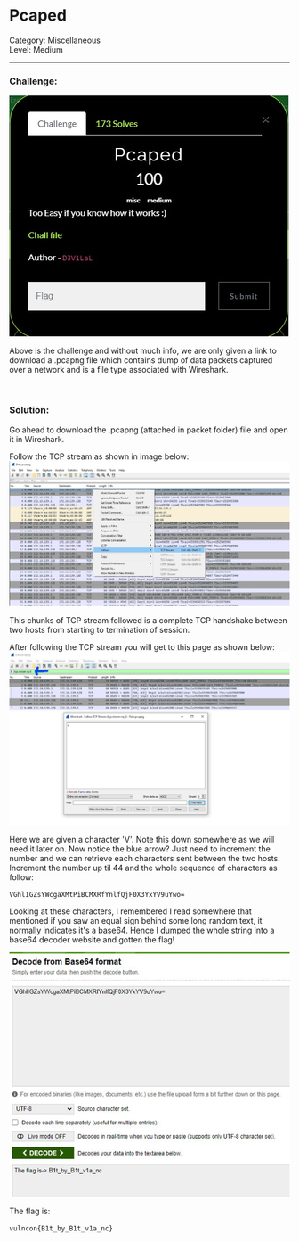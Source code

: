 # Pcaped
Category: Miscellaneous  
Level: Medium

---

### Challenge:

![Pic1 - Challenge description](./img/1-desc.jpg)

Above is the challenge and without much info, we are only given a link to download a .pcapng file which contains dump of data packets captured over a network and is a file type associated with Wireshark.

<br/>

### Solution:

Go ahead to download the .pcapng (attached in packet folder) file and open it in Wireshark.  

Follow the TCP stream as shown in image below:
![Pic2 - Follow TCP](./img/2-tcp.jpg)

This chunks of TCP stream followed is a complete TCP handshake between two hosts from starting to termination of session.

After following the TCP stream you will get to this page as shown below:
![Pic3 - TCP Stream](./img/3-tcpstream.jpg)

Here we are given a character 'V'. Note this down somewhere as we will need it later on. Now notice the blue arrow? Just need to increment the number and we can retrieve each characters sent between the two hosts. Increment the number up til 44 and the whole sequence of characters as follow:

```
VGhlIGZsYWcgaXMtPiBCMXRfYnlfQjF0X3YxYV9uYwo=
```

Looking at these characters, I remembered I read somewhere that mentioned if you saw an equal sign behind some long random text, it normally indicates it's a base64. Hence I dumped the whole string into a base64 decoder website and gotten the flag!

![Pic4 - Flag](./img/4-flag.jpg)

The flag is:
```
vulncon{B1t_by_B1t_v1a_nc}
```